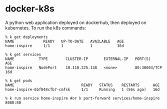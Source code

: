 # docker-k8s

A python web application deployed on dockerhub, then deployed on kubernetes.
To run the k8s commands:
```
% k get deployments
NAME             READY   UP-TO-DATE   AVAILABLE   AGE
home-inspire     1/1     1            1           16d

% k get services
NAME           TYPE        CLUSTER-IP       EXTERNAL-IP   PORT(S)        AGE
home-inspire   NodePort    10.110.225.138   <none>        80:30003/TCP   16d

% k get pods       
NAME                              READY   STATUS    RESTARTS      AGE
home-inspire-6bf848cfb7-cmfsk     1/1     Running   1 (56s ago)   16d

% k run service home-inspire #or k port-forward services/home-inspire 8080:80
```
